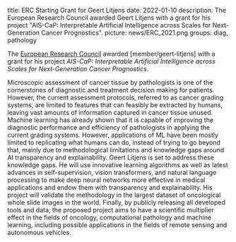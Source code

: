 title: ERC Starting Grant for Geert Litjens
date: 2022-01-10
description: The European Research Council awarded Geert Litjens with a grant for his project "AIS-CaP: Interpretable Artificial Intelligence across Scales for Next-Generation Cancer Prognostics". 
picture: news/ERC_2021.png
groups: diag, pathology

The [European Research Council](https://erc.europa.eu/) awarded [member/geert-litjens] with a grant for his project *AIS-CaP: Interpretable Artificial Intelligence across Scales for Next-Generation Cancer Prognostics*.

Microscopic assessment of cancer tissue by pathologists is one of the cornerstones of diagnostic and treatment decision making for patients. 
However, the current assessment protocols, referred to as cancer grading systems, are limited to features that can feasibly be extracted by humans, leaving vast amounts of information captured in cancer tissue unused.
Machine learning has already shown that it is capable of improving the diagnostic performance and efficiency of pathologists in applying the current grading systems.  However, applications of ML have been mostly limited to replicating what humans can do, instead of trying to go beyond that, mainly due to methodological limitations and knowledge gaps around AI transparency and explainability.
Geert Litjens is set to address these knowledge gaps. He will use innovative learning algorithms as well as latest advances in self-supervision, vision transformers, and natural language processing to make deep neural networks more effective in medical applications and endow them with transparency and explainability. His project will validate the methodology in the largest dataset of oncological whole slide images in the world. Finally, by publicly releasing all developed tools and data, the proposed project aims to have a scientific multiplier effect in the fields of oncology, computational pathology and machine learning, including possible applications in the fields of remote sensing and autonomous vehicles.
